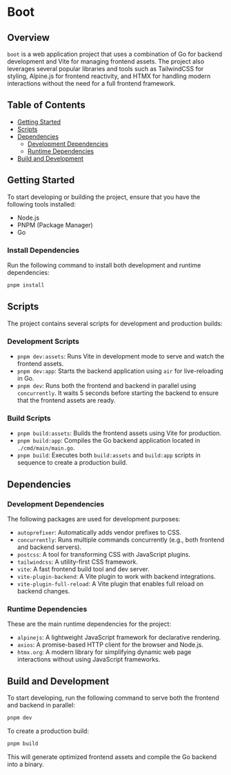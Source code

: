 # Boot

## Overview

`boot` is a web application project that uses a combination of Go for backend development and Vite for managing frontend assets. The project also leverages several popular libraries and tools such as TailwindCSS for styling, Alpine.js for frontend reactivity, and HTMX for handling modern interactions without the need for a full frontend framework.

## Table of Contents

- [Getting Started](#getting-started)
- [Scripts](#scripts)
- [Dependencies](#dependencies)
  - [Development Dependencies](#development-dependencies)
  - [Runtime Dependencies](#runtime-dependencies)
- [Build and Development](#build-and-development)

## Getting Started

To start developing or building the project, ensure that you have the following tools installed:

- Node.js
- PNPM (Package Manager)
- Go

### Install Dependencies

Run the following command to install both development and runtime dependencies:

```bash
pnpm install
```

## Scripts

The project contains several scripts for development and production builds:

### Development Scripts

- `pnpm dev:assets`: Runs Vite in development mode to serve and watch the frontend assets.
- `pnpm dev:app`: Starts the backend application using `air` for live-reloading in Go.
- `pnpm dev`: Runs both the frontend and backend in parallel using `concurrently`. It waits 5 seconds before starting the backend to ensure that the frontend assets are ready.

### Build Scripts

- `pnpm build:assets`: Builds the frontend assets using Vite for production.
- `pnpm build:app`: Compiles the Go backend application located in `./cmd/main/main.go`.
- `pnpm build`: Executes both `build:assets` and `build:app` scripts in sequence to create a production build.

## Dependencies

### Development Dependencies

The following packages are used for development purposes:

- `autoprefixer`: Automatically adds vendor prefixes to CSS.
- `concurrently`: Runs multiple commands concurrently (e.g., both frontend and backend servers).
- `postcss`: A tool for transforming CSS with JavaScript plugins.
- `tailwindcss`: A utility-first CSS framework.
- `vite`: A fast frontend build tool and dev server.
- `vite-plugin-backend`: A Vite plugin to work with backend integrations.
- `vite-plugin-full-reload`: A Vite plugin that enables full reload on backend changes.

### Runtime Dependencies

These are the main runtime dependencies for the project:

- `alpinejs`: A lightweight JavaScript framework for declarative rendering.
- `axios`: A promise-based HTTP client for the browser and Node.js.
- `htmx.org`: A modern library for simplifying dynamic web page interactions without using JavaScript frameworks.

## Build and Development

To start developing, run the following command to serve both the frontend and backend in parallel:

```bash
pnpm dev
```

To create a production build:

```bash
pnpm build
```

This will generate optimized frontend assets and compile the Go backend into a binary.
